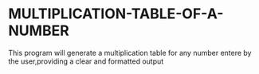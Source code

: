 # MULTIPLICATION-TABLE-OF-A-NUMBER
This program will generate a multiplication table for any number entere by the user,providing a clear and formatted output
